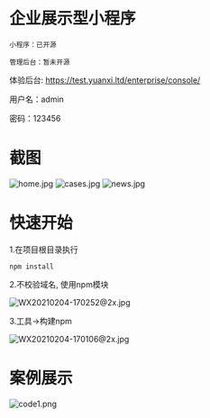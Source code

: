 # 企业展示型小程序
    小程序：已开源

    管理后台：暂未开源

体验后台: https://test.yuanxi.ltd/enterprise/console/

用户名：admin

密码：123456

# 截图

![home.jpg](screenshots/home.jpg)
![cases.jpg](screenshots/cases.jpg)
![news.jpg](screenshots/news.jpg)

# 快速开始

1.在项目根目录执行
```
npm install
```

2.不校验域名, 使用npm模块

![WX20210204-170252@2x.jpg](screenshots/WX20210204-170252@2x.jpg)

3.工具->构建npm

![WX20210204-170106@2x.jpg](screenshots/WX20210204-170106@2x.jpg)

# 案例展示
![code1.png](screenshots/code1.png)
